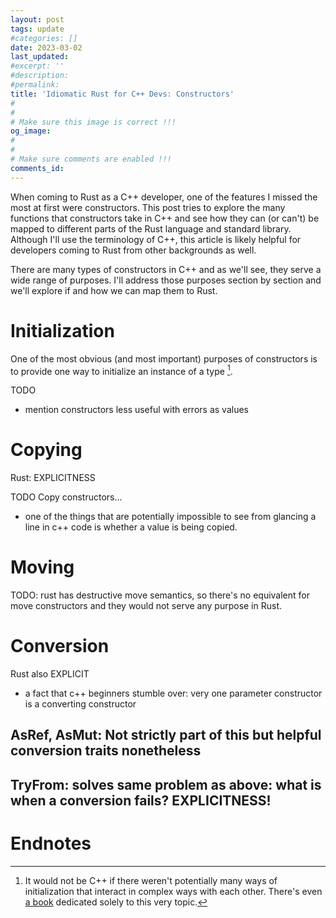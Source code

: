 ```yaml
---
layout: post
tags: update
#categories: []
date: 2023-03-02
last_updated: 
#excerpt: ''
#description:
#permalink:
title: 'Idiomatic Rust for C++ Devs: Constructors'
#
#
# Make sure this image is correct !!!
og_image: 
#
#
# Make sure comments are enabled !!!	
comments_id: 
---
```


When coming to Rust as a C++ developer, one of the features I missed the most
at first were constructors. This post tries to explore the many functions that
constructors take in C++ and see how they can (or can't) be mapped to different
parts of the Rust language and standard library. Although I'll use the terminology
of C++, this article is likely helpful for developers coming to Rust from other
backgrounds as well.

There are many types of constructors in C++ and as we'll see, they serve a wide
range of purposes. I'll address those purposes section by section and we'll explore
if and how we can map them to Rust.

# Initialization

One of the most obvious (and most important) purposes of constructors is to 
provide one way to initialize an instance of a type [^initialization-cpp]. 

TODO 
* mention constructors less useful with errors as values

# Copying

Rust: EXPLICITNESS

TODO
Copy constructors...
* one of the things that are potentially impossible to see from glancing a line 
in c++ code is whether a value is being copied. 

# Moving

TODO: rust has destructive move semantics, so there's no equivalent for move constructors
and they would not serve any purpose in Rust. 

# Conversion

Rust also EXPLICIT

* a fact that c++ beginners stumble over: very one parameter constructor is a 
converting constructor

## AsRef, AsMut: Not strictly part of this but helpful conversion traits nonetheless

## TryFrom: solves same problem as above: what is when a conversion fails? EXPLICITNESS!

# Endnotes
[^initialization-cpp]: It would not be C++ if there weren't potentially many ways of initialization that interact in complex ways with each other. There's even [a book](https://leanpub.com/cppinitbook) dedicated solely to this very topic.
